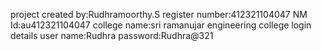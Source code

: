 project created by:Rudhramoorthy.S
register number:412321104047
NM Id:au412321104047
college name:sri ramanujar engineering college
login details user name:Rudhra
password:Rudhra@321
